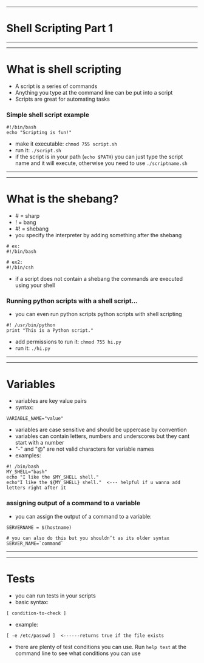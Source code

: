 ***
# Shell Scripting Part 1
***
***
# What is shell scripting
* A script is a series of commands
* Anything you type at the command line can be put into a script
* Scripts are great for automating tasks

### Simple shell script example
```
#!/bin/bash
echo "Scripting is fun!"
```
* make it executable: ```chmod 755 script.sh```
* run it: ```./script.sh```
* if the script is in your path (```echo $PATH```) you can just type the script name and it will execute, otherwise you need to use ```./scriptname.sh```
***
***
# What is the shebang?
* \# = sharp
* ! = bang
* #! = shebang
* you specify the interpreter by adding something after the shebang
```
# ex:
#!/bin/bash

# ex2:
#!/bin/csh
```
* if a script does not contain a shebang the commands are executed using your shell

### Running python scripts with a shell script...
* you can even run python scripts python scripts with shell scripting
```
#! /usr/bin/python
print "This is a Python script."
```
* add permissions to run it: ```chmod 755 hi.py```
* run it: ```./hi.py```
***
***
# Variables
* variables are key value pairs
* syntax:
```
VARIABLE_NAME="value"
```
* variables are case sensitive and should be uppercase by convention
* variables can contain letters, numbers and underscores but they cant start with a number
* "-" and "@" are not valid characters for variable names
* examples: 
```
#! /bin/bash
MY_SHELL="bash"
echo "I like the $MY_SHELL shell."
echo"I like the ${MY_SHELL} shell."  <--- helpful if u wanna add letters right after it
```
### assigning output of a command to a variable
* you can assign the output of a command to a variable:
```
SERVERNAME = $(hostname)

# you can also do this but you shouldn’t as its older syntax
SERVER_NAME=`command`
```

***
***
# Tests 
* you can run tests in your scripts
* basic syntax:
```
[ condition-to-check ]
```
* example:
```
[ -e /etc/passwd ]  <------returns true if the file exists
```
* there are plenty of test conditions you can use. Run ```help test``` at the command line to see what conditions you can use 
